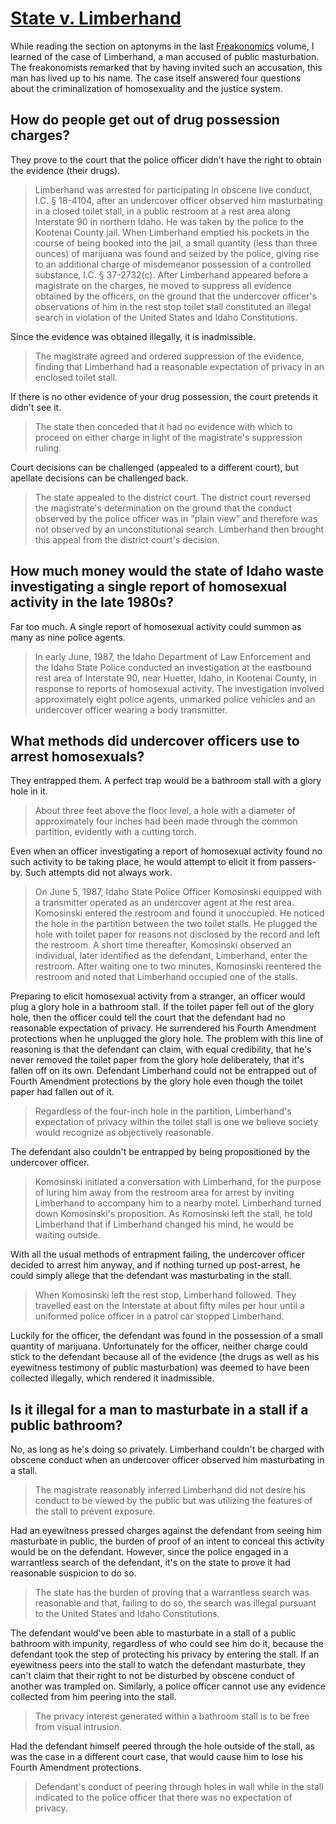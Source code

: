 # [State v. Limberhand](https://www.cetient.com/case/state-v-limberhand-1293349)

While reading the section on aptonyms in the last [Freakonomics] volume, I learned of the case of Limberhand, a man accused of public masturbation. The freakonomists remarked that by having invited such an accusation, this man has lived up to his name. The case itself answered four questions about the criminalization of homosexuality and the justice system.

[Freakonomics]: ../../../series/freakonomics.md

## How do people get out of drug possession charges? 

They prove to the court that the police officer didn't have the right to obtain the evidence (their drugs).

> Limberhand was arrested for participating in obscene live conduct, I.C. § 18-4104, after an undercover officer observed him masturbating in a closed toilet stall, in a public restroom at a rest area along Interstate 90 in northern Idaho. He was taken by the police to the Kootenai County jail. When Limberhand emptied his pockets in the course of being booked into the jail, a small quantity (less than three ounces) of marijuana was found and seized by the police, giving rise to an additional charge of misdemeanor possession of a controlled substance, I.C. § 37-2732(c). After Limberhand appeared before a magistrate on the charges, he moved to suppress all evidence obtained by the officers, on the ground that the undercover officer's observations of him in the rest stop toilet stall constituted an illegal search in violation of the United States and Idaho Constitutions.

Since the evidence was obtained illegally, it is inadmissible.

> The magistrate agreed and ordered suppression of the evidence, finding that Limberhand had a reasonable expectation of privacy in an enclosed toilet stall.

If there is no other evidence of your drug possession, the court pretends it didn't see it.

> The state then conceded that it had no evidence with which to proceed on either charge in light of the magistrate's suppression ruling.

Court decisions can be challenged (appealed to a different court), but apellate decisions can be challenged back.

> The state appealed to the district court. The district court reversed the magistrate's determination on the ground that the conduct observed by the police officer was in "plain view" and therefore was not observed by an unconstitutional search. Limberhand then brought this appeal from the district court's decision.

## How much money would the state of Idaho waste investigating a single report of homosexual activity in the late 1980s?

Far too much. A single report of homosexual activity could summon as many as nine police agents.

> In early June, 1987, the Idaho Department of Law Enforcement and the Idaho State Police conducted an investigation at the eastbound rest area of Interstate 90, near Huetter, Idaho, in Kootenai County, in response to reports of homosexual activity. The investigation involved approximately eight police agents, unmarked police vehicles and an undercover officer wearing a body transmitter.

## What methods did undercover officers use to arrest homosexuals?

They entrapped them. A perfect trap would be a bathroom stall with a glory hole in it.

> About three feet above the floor level, a hole with a diameter of approximately four inches had been made through the common partition, evidently with a cutting torch.

Even when an officer investigating a report of homosexual activity found no such activity to be taking place, he would attempt to elicit it from passers-by. Such attempts did not always work.

> On June 5, 1987, Idaho State Police Officer Komosinski equipped with a transmitter operated as an undercover agent at the rest area. Komosinski entered the restroom and found it unoccupied. He noticed the hole in the partition between the two toilet stalls. He plugged the hole with toilet paper for reasons not disclosed by the record and left the restroom. A short time thereafter, Komosinski observed an individual, later identified as the defendant, Limberhand, enter the restroom. After waiting one to two minutes, Komosinski reentered the restroom and noted that Limberhand occupied one of the stalls.

Preparing to elicit homosexual activity from a stranger, an officer would plug a glory hole in a bathroom stall. If the toilet paper fell out of the glory hole, then the officer could tell the court that the defendant had no reasonable expectation of privacy. He surrendered his Fourth Amendment protections when he unplugged the glory hole. The problem with this line of reasoning is that the defendant can claim, with equal credibility, that he's never removed the toilet paper from the glory hole deliberately, that it's fallen off on its own. Defendant Limberhand could not be entrapped out of Fourth Amendment protections by the glory hole even though the toilet paper had fallen out of it.

> Regardless of the four-inch hole in the partition, Limberhand's expectation of privacy within the toilet stall is one we believe society would recognize as objectively reasonable.

The defendant also couldn't be entrapped by being propositioned by the undercover officer.

> Komosinski initiated a conversation with Limberhand, for the purpose of luring him away from the restroom area for arrest by inviting Limberhand to accompany him to a nearby motel. Limberhand turned down Komosinski's proposition. As Komosinski left the stall, he told Limberhand that if Limberhand changed his mind, he would be waiting outside.

With all the usual methods of entrapment failing, the undercover officer decided to arrest him anyway, and if nothing turned up post-arrest, he could simply allege that the defendant was masturbating in the stall.

> When Komosinski left the rest stop, Limberhand followed. They travelled east on the Interstate at about fifty miles per hour until a uniformed police officer in a patrol car stopped Limberhand.

Luckily for the officer, the defendant was found in the possession of a small quantity of marijuana. Unfortunately for the officer, neither charge could stick to the defendant because all of the evidence (the drugs as well as his eyewitness testimony of public masturbation) was deemed to have been collected illegally, which rendered it inadmissible.

## Is it illegal for a man to masturbate in a stall if a public bathroom? 

No, as long as he's doing so privately. Limberhand couldn't be charged with obscene conduct when an undercover officer observed him masturbating in a stall.

> The magistrate reasonably inferred Limberhand did not desire his conduct to be viewed by the public but was utilizing the features of the stall to prevent exposure.

Had an eyewitness pressed charges against the defendant from seeing him masturbate in public, the burden of proof of an intent to conceal this activity would be on the defendant. However, since the police engaged in a warrantless search of the defendant, it's on the state to prove it had reasonable suspicion to do so.

> The state has the burden of proving that a warrantless search was reasonable and that, failing to do so, the search was illegal pursuant to the United States and Idaho Constitutions.

The defendant would've been able to masturbate in a stall of a public bathroom with impunity, regardless of who could see him do it, because the defendant took the step of protecting his privacy by entering the stall. If an eyewitness peers into the stall to watch the defendant masturbate, they can't claim that their right to not be disturbed by obscene conduct of another was trampled on. Similarly, a police officer cannot use any evidence collected from him peering into the stall.

> The privacy interest generated within a bathroom stall is to be free from visual intrusion.

Had the defendant himself peered through the hole outside of the stall, as was the case in a different court case, that would cause him to lose his Fourth Amendment protections.

> Defendant's conduct of peering through holes in wall while in the stall indicated to the police officer that there was no expectation of privacy.
